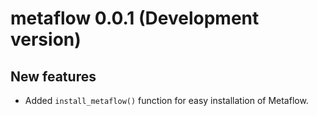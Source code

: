 # metaflow 0.0.1 (Development version)

## New features

* Added `install_metaflow()` function for easy installation of Metaflow.

